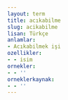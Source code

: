 ```yaml
---
layout: term
title: acıkabilme
slug: acikabilme
lisan: Türkçe
anlamlar:
- Acıkabilmek işi
ozellikler:
- - isim
ornekler:
- - ''
orneklerkaynak:
- - ''
---
```

